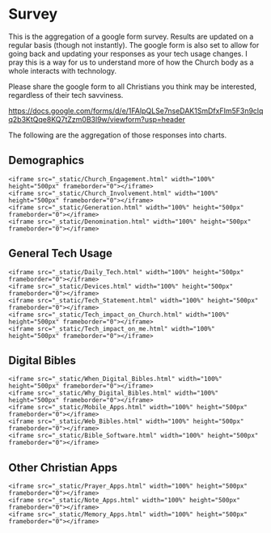 # Survey
This is the aggregation of a google form survey. Results are updated on a regular basis (though not instantly). The google form is also set to allow for going back and updating your responses as your tech usage changes. I pray this is a way for us to understand more of how the Church body as a whole interacts with technology.

Please share the google form to all Christians you think may be interested, regardless of their tech savviness.

https://docs.google.com/forms/d/e/1FAIpQLSe7nseDAK1SmDfxFIm5F3n9clqq2b3KtQqe8KQ7tZzm0B3l9w/viewform?usp=header


The following are the aggregation of those responses into charts.

## Demographics  
```{raw} html 
<iframe src="_static/Church_Engagement.html" width="100%" height="500px" frameborder="0"></iframe>
<iframe src="_static/Church_Involvement.html" width="100%" height="500px" frameborder="0"></iframe>
<iframe src="_static/Generation.html" width="100%" height="500px" frameborder="0"></iframe>
<iframe src="_static/Denomination.html" width="100%" height="500px" frameborder="0"></iframe>
```

## General Tech Usage  
```{raw} html 
<iframe src="_static/Daily_Tech.html" width="100%" height="500px" frameborder="0"></iframe>
<iframe src="_static/Devices.html" width="100%" height="500px" frameborder="0"></iframe>
<iframe src="_static/Tech_Statement.html" width="100%" height="500px" frameborder="0"></iframe>
<iframe src="_static/Tech_impact_on_Church.html" width="100%" height="500px" frameborder="0"></iframe>
<iframe src="_static/Tech_impact_on_me.html" width="100%" height="500px" frameborder="0"></iframe>
```

## Digital Bibles
```{raw} html 
<iframe src="_static/When_Digital_Bibles.html" width="100%" height="500px" frameborder="0"></iframe>
<iframe src="_static/Why_Digital_Bibles.html" width="100%" height="500px" frameborder="0"></iframe>
<iframe src="_static/Mobile_Apps.html" width="100%" height="500px" frameborder="0"></iframe>
<iframe src="_static/Web_Bibles.html" width="100%" height="500px" frameborder="0"></iframe>
<iframe src="_static/Bible_Software.html" width="100%" height="500px" frameborder="0"></iframe>
```

## Other Christian Apps
```{raw} html 
<iframe src="_static/Prayer_Apps.html" width="100%" height="500px" frameborder="0"></iframe>
<iframe src="_static/Note_Apps.html" width="100%" height="500px" frameborder="0"></iframe>
<iframe src="_static/Memory_Apps.html" width="100%" height="500px" frameborder="0"></iframe>
```